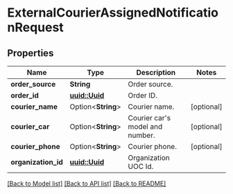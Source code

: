 # ExternalCourierAssignedNotificationRequest

## Properties

Name | Type | Description | Notes
------------ | ------------- | ------------- | -------------
**order_source** | **String** | Order source. | 
**order_id** | [**uuid::Uuid**](uuid::Uuid.md) | Order ID. | 
**courier_name** | Option<**String**> | Courier name. | [optional]
**courier_car** | Option<**String**> | Courier car's model and number. | [optional]
**courier_phone** | Option<**String**> | Courier phone. | [optional]
**organization_id** | [**uuid::Uuid**](uuid::Uuid.md) | Organization UOC Id. | 

[[Back to Model list]](../README.md#documentation-for-models) [[Back to API list]](../README.md#documentation-for-api-endpoints) [[Back to README]](../README.md)


